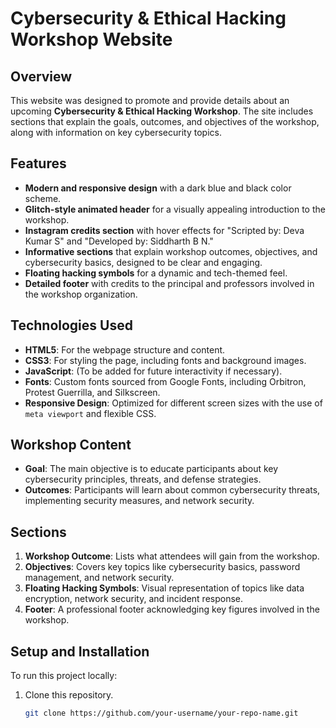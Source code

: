 # Cybersecurity & Ethical Hacking Workshop Website

## Overview
This website was designed to promote and provide details about an upcoming **Cybersecurity & Ethical Hacking Workshop**. The site includes sections that explain the goals, outcomes, and objectives of the workshop, along with information on key cybersecurity topics.

## Features
- **Modern and responsive design** with a dark blue and black color scheme.
- **Glitch-style animated header** for a visually appealing introduction to the workshop.
- **Instagram credits section** with hover effects for "Scripted by: Deva Kumar S" and "Developed by: Siddharth B N."
- **Informative sections** that explain workshop outcomes, objectives, and cybersecurity basics, designed to be clear and engaging.
- **Floating hacking symbols** for a dynamic and tech-themed feel.
- **Detailed footer** with credits to the principal and professors involved in the workshop organization.

## Technologies Used
- **HTML5**: For the webpage structure and content.
- **CSS3**: For styling the page, including fonts and background images.
- **JavaScript**: (To be added for future interactivity if necessary).
- **Fonts**: Custom fonts sourced from Google Fonts, including Orbitron, Protest Guerrilla, and Silkscreen.
- **Responsive Design**: Optimized for different screen sizes with the use of `meta viewport` and flexible CSS.

## Workshop Content
- **Goal**: The main objective is to educate participants about key cybersecurity principles, threats, and defense strategies.
- **Outcomes**: Participants will learn about common cybersecurity threats, implementing security measures, and network security.

## Sections
1. **Workshop Outcome**: Lists what attendees will gain from the workshop.
2. **Objectives**: Covers key topics like cybersecurity basics, password management, and network security.
3. **Floating Hacking Symbols**: Visual representation of topics like data encryption, network security, and incident response.
4. **Footer**: A professional footer acknowledging key figures involved in the workshop.

## Setup and Installation
To run this project locally:
1. Clone this repository.
   ```bash
   git clone https://github.com/your-username/your-repo-name.git
